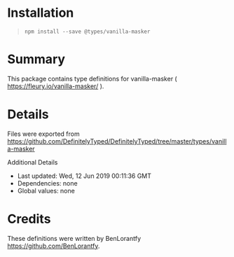 # Installation
> `npm install --save @types/vanilla-masker`

# Summary
This package contains type definitions for vanilla-masker ( https://fleury.io/vanilla-masker/ ).

# Details
Files were exported from https://github.com/DefinitelyTyped/DefinitelyTyped/tree/master/types/vanilla-masker

Additional Details
 * Last updated: Wed, 12 Jun 2019 00:11:36 GMT
 * Dependencies: none
 * Global values: none

# Credits
These definitions were written by BenLorantfy <https://github.com/BenLorantfy>.
